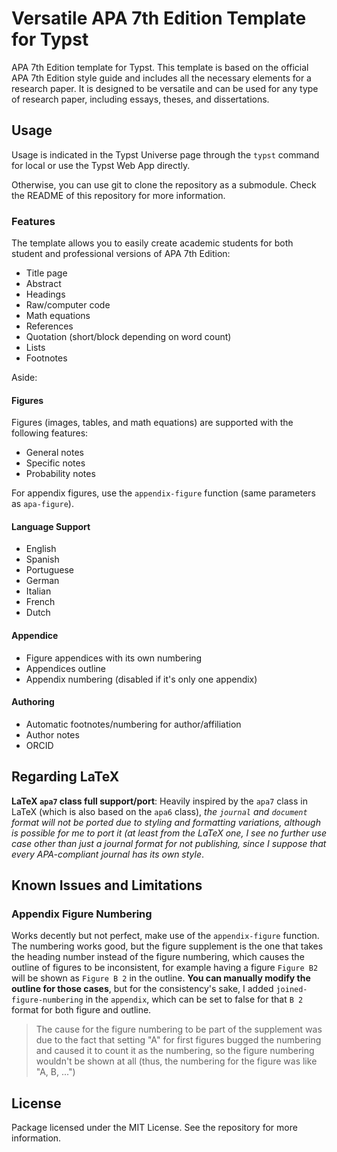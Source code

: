 # Versatile APA 7th Edition Template for Typst

APA 7th Edition template for Typst. This template is based on the official APA 7th Edition style guide and includes all the necessary elements for a research paper. It is designed to be versatile and can be used for any type of research paper, including essays, theses, and dissertations.

## Usage

Usage is indicated in the Typst Universe page through the `typst` command for local or use the Typst Web App directly.

Otherwise, you can use git to clone the repository as a submodule. Check the README of this repository for more information.

### Features

The template allows you to easily create academic students for both student and professional versions of APA 7th Edition:

- Title page
- Abstract
- Headings
- Raw/computer code
- Math equations
- References
- Quotation (short/block depending on word count)
- Lists
- Footnotes

Aside:

#### Figures

Figures (images, tables, and math equations) are supported with the following features:

- General notes
- Specific notes
- Probability notes

For appendix figures, use the `appendix-figure` function (same parameters as `apa-figure`).

#### Language Support

- English
- Spanish
- Portuguese
- German
- Italian
- French
- Dutch

#### Appendice

- Figure appendices with its own numbering
- Appendices outline
- Appendix numbering (disabled if it's only one appendix)

#### Authoring

- Automatic footnotes/numbering for author/affiliation
- Author notes
- ORCID

## Regarding LaTeX

**LaTeX `apa7` class full support/port**: Heavily inspired by the `apa7` class in LaTeX (which is also based on the `apa6` class), *the `journal` and `document` format will not be ported due to styling and formatting variations, although is possible for me to port it (at least from the LaTeX one, I see no further use case other than just a journal format for not publishing, since I suppose that every APA-compliant journal has its own style*.

## Known Issues and Limitations

### Appendix Figure Numbering

Works decently but not perfect, make use of the `appendix-figure` function. The numbering works good, but the figure supplement is the one that takes the heading number instead of the figure numbering, which causes the outline of figures to be inconsistent, for example having a figure `Figure B2` will be shown as `Figure B 2` in the outline. **You can manually modify the outline for those cases**, but for the consistency's sake, I added `joined-figure-numbering` in the `appendix`, which can be set to false for that `B 2` format for both figure and outline.

> The cause for the figure numbering to be part of the supplement was due to the fact that setting "A" for first figures bugged the numbering and caused it to count it as the numbering, so the figure numbering wouldn't be shown at all (thus, the numbering for the figure was like "A, B, ...")

## License

Package licensed under the MIT License. See the repository for more information.
